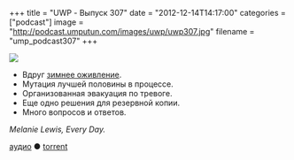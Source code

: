 +++
title = "UWP - Выпуск 307"
date = "2012-12-14T14:17:00"
categories = ["podcast"]
image = "http://podcast.umputun.com/images/uwp/uwp307.jpg"
filename = "ump_podcast307"
+++

![](https://podcast.umputun.com/images/uwp/uwp307.jpg)

- Вдруг [зимнее оживление](http://p.umputun.com).
- Мутация лучшей половины в процессе.
- Организованная эвакуация по тревоге.
- Еще одно решения для резервной копии.
- Много вопросов и ответов.

_Melanie Lewis, Every Day._

[аудио](https://podcast.umputun.com/media/ump_podcast307.mp3) ● [torrent](http://archive.rucast.net/uwp/media/ump_podcast307.mp3.torrent)

<audio src="https://podcast.umputun.com/media/ump_podcast307.mp3" preload="none"></audio>